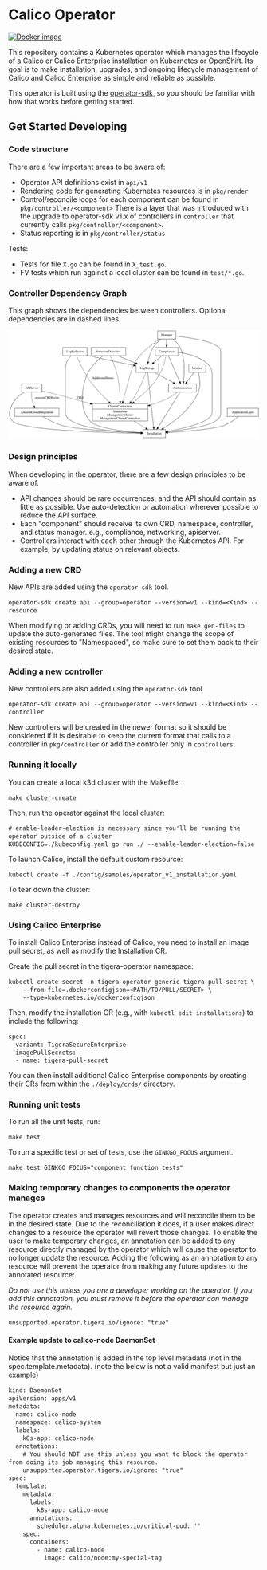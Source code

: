 # Calico Operator

[![Docker image](https://img.shields.io/badge/docker-quay.io%2Ftigera%2Foperator-blue)](https://quay.io/repository/tigera/operator)

This repository contains a Kubernetes operator which manages the lifecycle of a Calico or Calico Enterprise installation on Kubernetes or OpenShift. Its goal is
to make installation, upgrades, and ongoing lifecycle management of Calico and Calico Enterprise as simple and reliable as possible.

This operator is built using the [operator-sdk](https://github.com/operator-framework/operator-sdk), so you should be familiar with how that works before getting started.

## Get Started Developing

### Code structure

There are a few important areas to be aware of:

- Operator API definitions exist in `api/v1`
- Rendering code for generating Kubernetes resources is in `pkg/render`
- Control/reconcile loops for each component can be found in `pkg/controller/<component>`
  There is a layer that was introduced with the upgrade to operator-sdk v1.x of controllers in `controller` that currently calls `pkg/controller/<component>`.
- Status reporting is in `pkg/controller/status`

Tests:

- Tests for file `X.go` can be found in `X_test.go`.
- FV tests which run against a local cluster can be found in `test/*.go`.

### Controller Dependency Graph

This graph shows the dependencies between controllers. Optional dependencies are in dashed lines.

![Controller Dependency Graph](controller-dependency-graph.svg)

### Design principles

When developing in the operator, there are a few design principles to be aware of.

- API changes should be rare occurrences, and the API should contain as little as possible. Use auto-detection
  or automation wherever possible to reduce the API surface.
- Each "component" should receive its own CRD, namespace, controller, and status manager. e.g., compliance, networking, apiserver.
- Controllers interact with each other through the Kubernetes API. For example, by updating status on relevant objects.

### Adding a new CRD

New APIs are added using the `operator-sdk` tool.

```
operator-sdk create api --group=operator --version=v1 --kind=<Kind> --resource
```

When modifying or adding CRDs, you will need to run `make gen-files` to update the auto-generated files. The tool
might change the scope of existing resources to "Namespaced", so make sure to set them back to their desired state.

### Adding a new controller

New controllers are also added using the `operator-sdk` tool.

```
operator-sdk create api --group=operator --version=v1 --kind=<Kind> --controller
```

New controllers will be created in the newer format so it should be considered if it is desirable to keep the
current format that calls to a controller in `pkg/controller` or add the controller only in `controllers`.

### Running it locally

You can create a local k3d cluster with the Makefile:

	make cluster-create

Then, run the operator against the local cluster:

	# enable-leader-election is necessary since you'll be running the operator outside of a cluster
	KUBECONFIG=./kubeconfig.yaml go run ./ --enable-leader-election=false

To launch Calico, install the default custom resource:

	kubectl create -f ./config/samples/operator_v1_installation.yaml

To tear down the cluster:

	make cluster-destroy

### Using Calico Enterprise

To install Calico Enterprise instead of Calico, you need to install an image pull secret,
as well as modify the Installation CR.

Create the pull secret in the tigera-operator namespace:

```
kubectl create secret -n tigera-operator generic tigera-pull-secret \
    --from-file=.dockerconfigjson=<PATH/TO/PULL/SECRET> \
    --type=kubernetes.io/dockerconfigjson
```

Then, modify the installation CR (e.g., with `kubectl edit installations`) to include the following:

```
spec:
  variant: TigeraSecureEnterprise
  imagePullSecrets:
  - name: tigera-pull-secret
```

You can then install additional Calico Enterprise components by creating their CRs from within
the `./deploy/crds/` directory.

### Running unit tests

To run all the unit tests, run:

	make test

To run a specific test or set of tests, use the `GINKGO_FOCUS` argument.

	make test GINKGO_FOCUS="component function tests"

### Making temporary changes to components the operator manages

The operator creates and manages resources and will reconcile them to be in the desired state. Due to the
reconciliation it does, if a user makes direct changes to a resource the operator will revert those changes.
To enable the user to make temporary changes, an annotation can be added to any resource directly managed by
the operator which will cause the operator to no longer update the resource.
Adding the following as an annotation to any resource will prevent the operator from making any future updates to the annotated resource:

  *Do not use this unless you are a developer working on the operator. If you add this annotation,
  you must remove it before the operator can manage the resource again.*

  ```
  unsupported.operator.tigera.io/ignore: "true"
  ```

#### Example update to calico-node DaemonSet 

Notice that the annotation is added in the top level metadata (not in the spec.template.metadata).
(note the below is not a valid manifest but just an example)
```
kind: DaemonSet
apiVersion: apps/v1
metadata:
  name: calico-node
  namespace: calico-system
  labels:
    k8s-app: calico-node
  annotations:
    # You should NOT use this unless you want to block the operator from doing its job managing this resource.
    unsupported.operator.tigera.io/ignore: "true"
spec:
  template:
    metadata:
      labels:
        k8s-app: calico-node
      annotations:
        scheduler.alpha.kubernetes.io/critical-pod: ''
    spec:
      containers:
        - name: calico-node
          image: calico/node:my-special-tag
```
